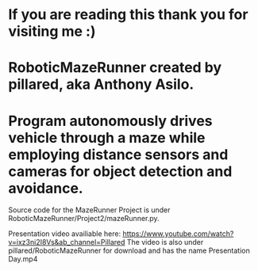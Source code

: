 # If you are reading this thank you for visiting me :) 
#
# RoboticMazeRunner created by pillared, aka Anthony Asilo.
# Program autonomously drives vehicle through a maze while employing distance sensors and cameras for object detection and avoidance.

Source code for the MazeRunner Project is under RoboticMazeRunner/Project2/mazeRunner.py.

Presentation video availiable here: https://www.youtube.com/watch?v=ixz3ni2I8Vs&ab_channel=Pillared
The video is also under pillared/RoboticMazeRunner for download and has the name Presentation Day.mp4
